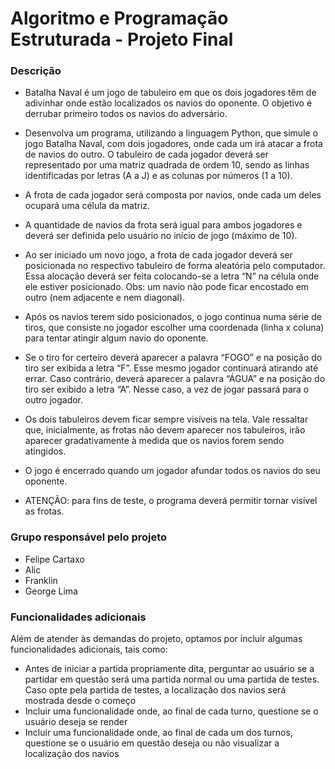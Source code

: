 # Algoritmo e Programação Estruturada - Projeto Final

### Descrição

* Batalha Naval é um jogo de tabuleiro em que os dois jogadores têm de adivinhar
onde estão localizados os navios do oponente. O objetivo é derrubar primeiro todos
os navios do adversário.

* Desenvolva um programa, utilizando a linguagem Python, que simule o jogo
Batalha Naval, com dois jogadores, onde cada um irá atacar a frota de navios do
outro. O tabuleiro de cada jogador deverá ser representado por uma matriz quadrada de
ordem 10, sendo as linhas identificadas por letras (A a J) e as colunas por números
(1 a 10).
* A frota de cada jogador será composta por navios, onde cada um deles ocupará
uma célula da matriz.
* A quantidade de navios da frota será igual para ambos jogadores e deverá ser
definida pelo usuário no início de jogo (máximo de 10).
* Ao ser iniciado um novo jogo, a frota de cada jogador deverá ser posicionada no
respectivo tabuleiro de forma aleatória pelo computador. Essa alocação deverá ser
feita colocando-se a letra “N” na célula onde ele estiver posicionado. Obs: um
navio não pode ficar encostado em outro (nem adjacente e nem diagonal).
* Após os navios terem sido posicionados, o jogo continua numa série de tiros, que
consiste no jogador escolher uma coordenada (linha x coluna) para tentar atingir
algum navio do oponente.
* Se o tiro for certeiro deverá aparecer a palavra “FOGO” e na posição do tiro ser
exibida a letra “F”. Esse mesmo jogador continuará atirando até errar.
Caso contrário, deverá aparecer a palavra “ÁGUA” e na posição do tiro ser exibido
a letra “A”. Nesse caso, a vez de jogar passará para o outro jogador.
* Os dois tabuleiros devem ficar sempre visíveis na tela. Vale ressaltar que,
inicialmente, as frotas não devem aparecer nos tabuleiros, irão aparecer
gradativamente à medida que os navios forem sendo atingidos.
* O jogo é encerrado quando um jogador afundar todos os navios do seu oponente.
* ATENÇÃO: para fins de teste, o programa deverá permitir tornar visível as frotas.

### Grupo responsável pelo projeto

* Felipe Cartaxo
* Alic
* Franklin
* George Lima

### Funcionalidades adicionais

Além de atender às demandas do projeto, optamos por incluir algumas funcionalidades adicionais, tais como:

* Antes de iniciar a partida propriamente dita, perguntar ao usuário se a partidar em questão será uma partida normal ou uma partida de testes. Caso opte pela partida de testes, a localização dos navios será mostrada desde o começo
* Incluir uma funcionalidade onde, ao final de cada turno, questione se o usuário deseja se render
* Incluir uma funcionalidade onde, ao final de cada um dos turnos, questione se o usuário em questão deseja ou não visualizar a localização dos navios
